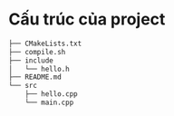 # Cấu trúc của project

```bash
├── CMakeLists.txt
├── compile.sh
├── include
│   └── hello.h
├── README.md
└── src
    ├── hello.cpp
    └── main.cpp
```
